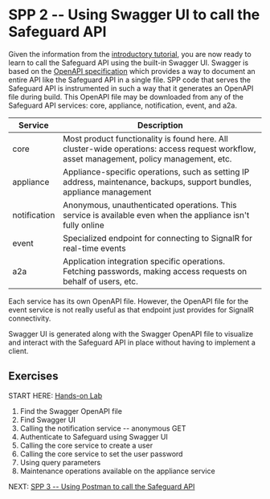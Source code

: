 # SPP 2 -- Using Swagger UI to call the Safeguard API

Given the information from the [introductory tutorial](../spp1-introduction),
you are now ready to learn to call the Safeguard API using the built-in Swagger
UI. Swagger is based on the
[OpenAPI specification](https://swagger.io/docs/specification/about/) which
provides a way to document an entire API like the Safeguard API in a single
file. SPP code that serves the Safeguard API is instrumented in such a way that
it generates an OpenAPI file during build. This OpenAPI file may be downloaded
from any of the Safeguard API services: core, appliance, notification, event,
and a2a.

|Service|Description|
|-|-|
|core|Most product functionality is found here. All cluster-wide operations: access request workflow, asset management, policy management, etc.|
|appliance|Appliance-specific operations, such as setting IP address, maintenance, backups, support bundles, appliance management|
|notification|Anonymous, unauthenticated operations. This service is available even when the appliance isn't fully online|
|event|Specialized endpoint for connecting to SignalR for real-time events|
|a2a|Application integration specific operations. Fetching passwords, making access requests on behalf of users, etc.|

Each service has its own OpenAPI file. However, the OpenAPI file for the event
service is not really useful as that endpoint just provides for SignalR
connectivity.

Swagger UI is generated along with the Swagger OpenAPI file to visualize and
interact with the Safeguard API in place without having to implement a client.

## Exercises

START HERE: [Hands-on Lab](swagger-hol.md)

1. Find the Swagger OpenAPI file
2. Find Swagger UI
3. Calling the notification service -- anonymous GET
4. Authenticate to Safeguard using Swagger UI
5. Calling the core service to create a user
6. Calling the core service to set the user password
7. Using query parameters
8. Maintenance operations available on the appliance service

NEXT: [SPP 3 -- Using Postman to call the Safeguard API](../spp3-postman)